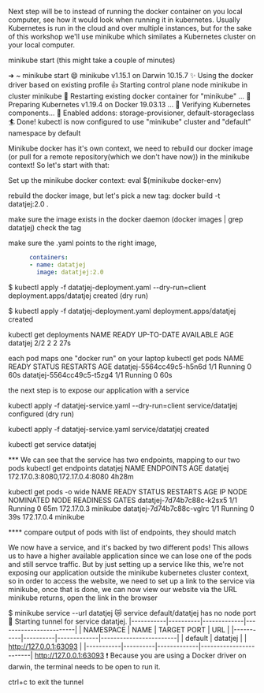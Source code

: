 Next step will be to instead of running the docker container on you local computer, see how it would look when running it in kubernetes. 
Usually Kubernetes is run in the cloud and over multiple instances, but for the sake of this workshop we'll use minikube which similates a Kubernetes cluster on your local computer. 

minikube start
(this might take a couple of minutes)

➜  ~ minikube start
😄  minikube v1.15.1 on Darwin 10.15.7
✨  Using the docker driver based on existing profile
👍  Starting control plane node minikube in cluster minikube
🔄  Restarting existing docker container for "minikube" ...
🐳  Preparing Kubernetes v1.19.4 on Docker 19.03.13 ...
🔎  Verifying Kubernetes components...
🌟  Enabled addons: storage-provisioner, default-storageclass
🏄  Done! kubectl is now configured to use "minikube" cluster and "default" namespace by default



Minikube docker has it's own context, we need to rebuild our docker image (or pull for a remote repository(which we don't have now)) in the minikube context! So let's start with that:

Set up the minikube docker context:
eval $(minikube docker-env)

rebuild the docker image, but let's pick a new tag:
docker build -t datatjej:2.0 .

make sure the image exists in the docker daemon (docker images | grep datatjej) check the tag


make sure the .yaml points to the right image, 

```yaml
      containers:
      - name: datatjej
        image: datatjej:2.0
```


$ kubectl apply -f datatjej-deployment.yaml --dry-run=client
deployment.apps/datatjej created (dry run)

$ kubectl apply -f datatjej-deployment.yaml
deployment.apps/datatjej created

kubectl get deployments
NAME       READY   UP-TO-DATE   AVAILABLE   AGE
datatjej   2/2     2            2           27s


each pod maps one "docker run" on your laptop
kubectl get pods 
NAME                        READY   STATUS    RESTARTS   AGE
datatjej-5564cc49c5-h5n6d   1/1     Running   0          60s
datatjej-5564cc49c5-t5zg4   1/1     Running   0          60s

the next step is to expose our application with a service

kubectl apply -f datatjej-service.yaml --dry-run=client
service/datatjej configured (dry run)

kubectl apply -f datatjej-service.yaml
service/datatjej created

kubectl get service datatjej

*** We can see that the service has two endpoints, mapping to our two pods
kubectl get endpoints datatjej
NAME       ENDPOINTS                         AGE
datatjej   172.17.0.3:8080,172.17.0.4:8080   4h28m

kubectl get pods -o wide
NAME                        READY   STATUS    RESTARTS   AGE   IP           NODE       NOMINATED NODE   READINESS GATES
datatjej-7d74b7c88c-k2sx5   1/1     Running   0          65m   172.17.0.3   minikube   <none>           <none>
datatjej-7d74b7c88c-vglrc   1/1     Running   0          39s   172.17.0.4   minikube   <none>           <none>

**** compare output of pods with list of endpoints, they should match

We now have a service, and it's backed by two different pods! This allows us to have a higher available application since we can lose one of the pods and still servce traffic. But by just setting up a service like this, we're not exposing our application outside the minikube kubernetes cluster context, so in order to access the website, we need to set up a link to the service via minikube, once that is done, we can now view our website via the URL minikube returns, open the link in the browser

$ minikube service --url datatjej
😿  service default/datatjej has no node port
🏃  Starting tunnel for service datatjej.
|-----------|----------|-------------|------------------------|
| NAMESPACE |   NAME   | TARGET PORT |          URL           |
|-----------|----------|-------------|------------------------|
| default   | datatjej |             | http://127.0.0.1:63093 |
|-----------|----------|-------------|------------------------|
http://127.0.0.1:63093
❗  Because you are using a Docker driver on darwin, the terminal needs to be open to run it.

ctrl+c to exit the tunnel

